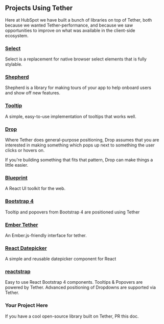 ## Projects Using Tether

Here at HubSpot we have built a bunch of libraries on top of Tether,
both because we wanted Tether-performance, and because we saw opportunities
to improve on what was available in the client-side ecosystem.

### [Select](http://github.hubspot.com/select/docs/welcome)

Select is a replacement for native browser select elements that is fully stylable.

### [Shepherd](http://github.hubspot.com/shepherd/docs/welcome)

Shepherd is a library for making tours of your app to help onboard users and show off
new features.

### [Tooltip](http://github.hubspot.com/tooltip/docs/welcome)

A simple, easy-to-use implementation of tooltips that works well.

### [Drop](http://github.hubspot.com/drop/docs/welcome)

Where Tether does general-purpose positioning, Drop assumes that you are interested
in making something which pops up next to something the user clicks or hovers on.

If you're building something that fits that pattern, Drop can make things a little easier.

### [Blueprint](http://blueprintjs.com/)

A React UI toolkit for the web.

### [Bootstrap 4](http://getbootstrap.com/)

Tooltip and popovers from Bootstrap 4 are positioned using Tether

### [Ember Tether](https://github.com/yapplabs/ember-tether)

An Ember.js-friendly interface for tether.

### [React Datepicker](https://github.com/Hacker0x01/react-datepicker)

A simple and reusable datepicker component for React

### [reactstrap](https://reactstrap.github.io)

Easy to use React Bootstrap 4 components. Tooltips & Popovers are powered by Tether. Advanced positioning of Dropdowns are supported via Tether.

### Your Project Here

If you have a cool open-source library built on Tether, PR this doc.
